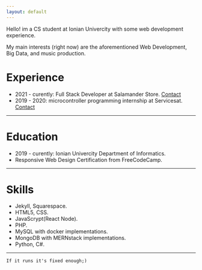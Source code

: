 ```yaml
---
layout: default
---
```




Hello! im a CS student at Ionian Univercity with some web development experience.

My main interests (right now) are the aforementioned Web Development, Big Data, and music production.

# Experience

*   2021 - curently: Full Stack Developer at Salamander Store. [Contact](https://www.instagram.com/_salamander.store_/?hl=en)
*   2019 - 2020: microcontroller programming internship at Servicesat. [Contact](https://www.servicesat.net/)

* * *

# Education

*   2019 - curently: Ionian Univercity Department of Informatics.
*   Responsive Web Design Certification from FreeCodeCamp.

* * *

# Skills

*   Jekyll, Squarespace.
*   HTML5, CSS.
*   JavaScrypt(React Node).
*   PHP.
*   MySQL with docker implementations.
*   MongoDB with MERNstack implementations.
*   Python, C#.

* * *
```
If it runs it's fixed enough;)
```
